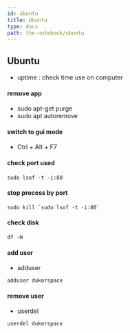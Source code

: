 ```yaml
---
id: ubuntu
title: Ubuntu
type: docs
path: the-notebook/ubuntu
---
```


## Ubuntu
- uptime : check time use on computer

#### remove app
- sudo apt-get purge <name>
- sudo apt autoremove

#### switch to gui mode
- Ctrl + Alt + F7

#### check port used
```
sudo lsof -t -i:80
```

#### stop process by port
```
sudo kill `sudo lsof -t -i:80`
```

#### check disk
```
df -H
```

#### add user
- adduser <username>
```
adduser dukerspace
```

#### remove user
- userdel <username>
```
userdel dukerspace
```